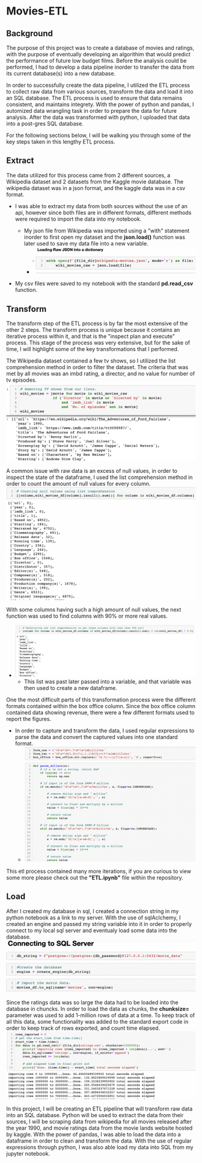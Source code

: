# Movies-ETL

## Background

The purpose of this project was to create a database of movies and ratings, with the purpose of eventually developing an algorithim that would predict the performance of future low budget films. Before the analysis could be performed, I had to develop a data pipeline inorder to transfer the data from its current database(s) into a new database.

In order to successfully create the data pipeline, I utilized the ETL process to collect raw data from various sources, transform the data and load it into an SQL database. The ETL process is used to ensure that data remains consistent, and maintains integrety. With the power of python and pandas, I automized data wrangling task in order to prepare the data for future analysis. After the data was transformed with python, I uploaded that data into a post-gres SQL database. 


For the following sections below, I will be walking you through some of the key steps taken in this lengthy ETL process.

## Extract

The data utilized for this process came from 2 different sources, a Wikipedia dataset and 2 datasets from the Kaggle movie database. The wikipedia dataset was in a json format, and the kaggle data was in a csv format.

- I was able to extract my data from both sources without the use of an api, however since both files are in different formats, different methods were required to import the data into my notebook.

  - My json file from Wikipedia was imported using a "with" statement inorder to first open my dataset and the **json.load()** function was later used to save my data file into a new variable. 
    - ![](images/json_ext.png)

- My csv files were saved to my notebook with the standard **pd.read_csv** function.

## Transform

The transform step of the ETL process is by far the most extensive of the other 2 steps. The transform process is unique because it contains an iterative process within it, and that is the "inspect plan and execute" process. This stage of the process was very extensive, but for the sake of time, I will highlight some of the key transformations that I performed.

The Wikipedia dataset contained a few tv shows, so I utilized the list comprehension method in order to filter the dataset. The criteria that was met by all movies was an imbd rating, a director, and no value for number of tv episodes.
![](images/remove_tv.png)

A common issue with raw data is an excess of null values, in order to inspect the state of the dataframe, I used the list comprehension method in order to count the amount of null values for every column.
![](images/drop_na.png)

With some columns having such a high amount of null values, the next function was used to find columns with 90% or more real values.
- ![](images/drop_na_2.png)
  - This list was past later passed into a variable, and that variable was then used to create a new dataframe.

One the most difficult parts of this transformation process were the different formats contained within the box office column. Since the box office column contained data showing revenue, there were a few different formats used to report the figures.
- In order to capture and transform the data, I used regular expressions to parse the data and convert the captured values into one standard format.
  - ![](images/reg_parse.png)

This etl process contained many more iterations, if you are curious to view some more please check out the **"ETL.ipynb"** file within the repository.

## Load

After I created my database in sql, I created a connection string in my python notebook as a link to my server. With the use of sqlAclchemy, I created an engine and passed my string variable into it in order to properly connect to my local sql server and eventualy load some data into the database. 
![](images/connect_sql.png)

Since the ratings data was so large the data had to be loaded into the database in chuncks. In order to load the data as chunks, the **chunksize=** parameter was used to add 1-million rows of data at a time. To keep track of all this data, some functionality was added to the standard export code in order to keep track of rows exported, and count time elapsed.
![](images/sql_time.png)

In this project, I will be creating an ETL pipeline that will transform raw data into an SQL database. Python will be used to extract the data from their sources, I will be scraping data from wikipedia for all movies released after the year 1990, and movie ratings data from the movie lands website hosted by kaggle. With the power of pandas, I was able to load the data into a dataframe in order to clean and transform the data. With the use of regular expressions through python, I was also able load my data into SQL from my jupyter notebook.
